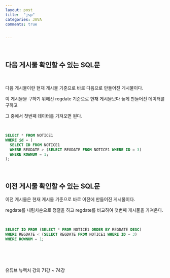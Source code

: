 ```yaml
---
layout: post
title:  "jsp"
categories: JAVA
comments: true


---
```


<br>

## 다음 게시물 확인할 수 있는 SQL문

<br>

다음 게시물이란 현재 게시물 기준으로 바로 다음으로 만들어진 게시물이다.

이 게시물을 구하기 위해선 regdate 기준으로 현재 게시물보다 늦게 만들어진 데이터를 구하고

그 중에서 첫번째 데이터를 가져오면 된다.

<br>

~~~SQL
SELECT * FROM NOTICE1
WHERE id = (
  SELECT ID FROM NOTICE1
  WHERE REGDATE > (SELECT REGDATE FROM NOTICE1 WHERE ID = 3)
  WHERE ROWNUM = 1;
);
~~~

<br>

## 이전 게시물 확인할 수 있는 SQL문

이전 게시물은 현재 게시물 기준으로 바로 이전에 만들어진 게시물이다.

regdate를 내림차순으로 정렬을 하고 regdate를 비교하여 첫번째 게시물을 가져온다.

<br>

~~~SQL
SELECT ID FROM (SELECT * FROM NOTICE1 ORDER BY REGDATE DESC)
WHERE REGDATE < (SELECT REGDATE FROM NOTICE1 WHERE ID = 3)
WHERE ROWNUM = 1;
~~~
 
<br><br><br>

유튜브 뉴렉처 강의 71강 ~ 74강
